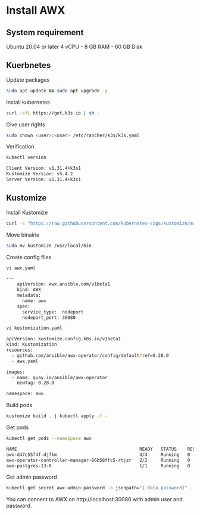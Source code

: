 # Install AWX

## System requirement
Ubuntu 20.04 or later
4 vCPU - 8 GB RAM - 60 GB Disk

## Kuerbnetes

Update packages
```bash
sudo apt update && sudo apt upgrade -y
```

Install kubernetes
```bash
curl -sfL https://get.k3s.io | sh -
```

Give user rights
```bash
sudo chown <user>:<user> /etc/rancher/k3s/k3s.yaml
```

Verification
```bash
kubectl version

Client Version: v1.31.4+k3s1
Kustomize Version: v5.4.2
Server Version: v1.31.4+k3s1
```

## Kustomize

Install Kustomize
```bash
curl -s "https://raw.githubusercontent.com/kubernetes-sigs/kustomize/master/hack/install_kustomize.sh" | bash
```

Move binairie
```bash
sudo mv kustomize /usr/local/bin
```

Create config files
```bash
vi awx.yaml

---
    apiVersion: awx.ansible.com/v1beta1
    kind: AWX
    metadata:
      name: awx
    spec:
      service_type:  nodeport
      nodeport_port: 30080
```

```bash
vi kustomization.yaml

apiVersion: kustomize.config.k8s.io/v1beta1
kind: Kustomization
resources:
  - github.com/ansible/awx-operator/config/default?ref=0.28.0
  - awx.yaml

images:
  - name: quay.io/ansible/awx-operator
    newTag: 0.28.0

namespace: awx
```

Build pods
```bash
kustomize build . | kubectl apply -f -
```

Get pods
```bash
kubectl get pods --namespace awx

NAME                                              READY   STATUS    RESTARTS       AGE
awx-d47c55f4f-djfkm                               4/4     Running   0              10m
awx-operator-controller-manager-86b58ffc5-rtjzr   2/2     Running   0              10m
awx-postgres-13-0                                 1/1     Running   0              10m
```

Get admin password
```bash
kubectl get secret awx-admin-password -o jsonpath="{.data.password}" --namespace awx | base64 --decode
```

You can connect to AWX on http://localhost:30080 with admin user and password.
